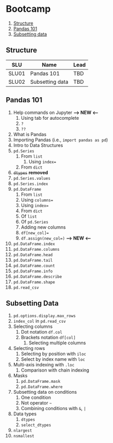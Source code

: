 Bootcamp
========

1. [Structure](#structure)
2. [Pandas 101](#pandas-101)
3. [Subsetting data](#subsetting-data)

## Structure

| SLU   | Name            | Lead  |
|-------|-----------------|-------|
| SLU01 | Pandas 101      | TBD   |
| SLU02 | Subsetting data | TBD   |

## Pandas 101

1. Help commands on Jupyter **--> NEW <--**
    1. Using tab for autocomplete
    2. `?`
    3. `??`
2. What is Pandas
3. Importing Pandas (i.e., `import pandas as pd`)
4. Intro to Data Structures
5. `pd.Series`
    1. From `list`
        1. Using `index=`
    2. From `dict`
6. ~~`dtypes`~~ **removed**
7. `pd.Series.values`
8. `pd.Series.index`
9. `pd.DataFrame`
    1. From `list`
      1. Using `columns=`
      1. Using `index=`
    2. From `dict`
      1. Of `list`
      2. Of `pd.Series`
    3. Adding new columns
      1. `df[new_col]=`
      2. `df.assign(new_col=)` **--> NEW <--**
10. `pd.DataFrame.index`
11. `pd.DataFrame.columns`
12. `pd.DataFrame.head`
13. `pd.DataFrame.tail`
14. `pd.DataFrame.count`
15. `pd.DataFrame.info`
16. `pd.DataFrame.describe`
17. `pd.DataFrame.shape`
18. `pd.read_csv`

## Subsetting Data

1. `pd.options.display.max_rows`
2. `index_col` in `pd.read_csv`
3. Selecting columns
    1. Dot notation `df.col`
    2. Brackets notation `df[col]`
        1. Selecting multiple columns
4. Selecting rows
    1. Selecting by position with `iloc`
    2. Select by index name with `loc`
5. Multi-axis indexing with `.loc`
    1. Comparison with chain indexing
6. Masks
    1. `pd.DataFrame.mask`
    2. `pd.DataFrame.where`
7. Subsetting data on conditions
    1. One condition
    2. Not operator `~`
    3. Combining conditions with `&`, `|`
8. Data types
    1. `dtypes`
    2. `select_dtypes`
9. `nlargest`
10. `nsmallest`
